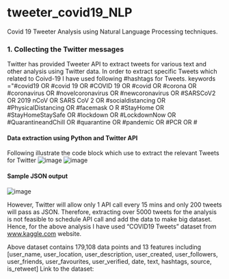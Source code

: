 # tweeter_covid19_NLP
Covid 19 Tweeter Analysis using Natural Language Processing techniques.
### 1. Collecting the Twitter messages

Twitter has provided Tweeter API to extract tweets for various text and other analysis using Twitter data. In order to extract specific Tweets which related to Coivd-19 I have used following #hashtags for Tweets.
keywords ="#covid19 OR #covid 19 OR #COVID 19 OR #covid OR #corona OR #coronavirus OR #novelcoronavirus OR #newcoronavirus OR #SARSCoV2 OR 2019 nCoV OR SARS CoV 2 OR
#socialdistancing OR #PhysicalDistancing OR #facemask O R #StayHome OR #StayHomeStaySafe OR #lockdown OR #LockdownNow OR #QuarantineandChill OR #quarantine OR #pandemic OR
#PCR OR #

#### Data extraction using Python and Twitter API
Following illustrate the code block which use to extract the relevant Tweets for Twitter
![image](https://user-images.githubusercontent.com/85073848/179394400-2bf6eaea-6e93-411f-ae75-61a4a987a829.png)
![image](https://user-images.githubusercontent.com/85073848/179394377-f2ae827b-c741-4748-82f8-654fdf97f4e6.png)
#### Sample JSON output
![image](https://user-images.githubusercontent.com/85073848/179394459-a76ed8fa-c087-4127-bb9b-229b2f5b7105.png)

However, Twitter will allow only 1 API call every 15 mins and only 200 tweets will pass as JSON. Therefore, extracting over 5000 tweets for the analysis is not feasible to schedule API call and add the data to make big dataset.
Hence, for the above analysis I have used “COVID19 Tweets” dataset from www.kaggle.com website.

Above dataset contains 179,108 data points and 13 features including [user_name, user_location, user_description, user_created, user_followers, user_friends, user_favourites, user_verified, date, text, hashtags, source, is_retweet]
Link to the dataset:

